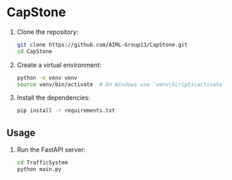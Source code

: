 # CapStone

1. Clone the repository:
    ```sh
    git clone https://github.com/AIML-Group13/CapStone.git
    cd CapStone
    ```

2. Create a virtual environment:
    ```sh
    python -m venv venv
    source venv/bin/activate  # On Windows use `venv\Scripts\activate`
    ```

3. Install the dependencies:
    ```sh
    pip install -r requirements.txt
    ```

## Usage

1. Run the FastAPI server:
    ```sh
   cd TrafficSystem
    python main.py

